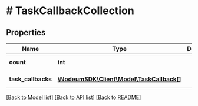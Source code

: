 # # TaskCallbackCollection

## Properties

Name | Type | Description | Notes
------------ | ------------- | ------------- | -------------
**count** | **int** |  | [optional] [readonly] 
**task_callbacks** | [**\NodeumSDK\Client\Model\TaskCallback[]**](TaskCallback.md) |  | [optional] [readonly] 

[[Back to Model list]](../../README.md#documentation-for-models) [[Back to API list]](../../README.md#documentation-for-api-endpoints) [[Back to README]](../../README.md)


